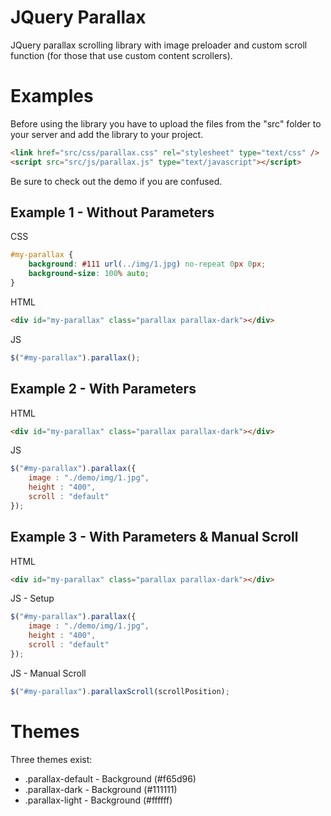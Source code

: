 # JQuery Parallax

JQuery parallax scrolling library with image preloader and custom scroll function (for those that use custom content scrollers).

# Examples

Before using the library you have to upload the files from the "src" folder to your server and add the library to your project.

```html
<link href="src/css/parallax.css" rel="stylesheet" type="text/css" />
<script src="src/js/parallax.js" type="text/javascript"></script>
```

Be sure to check out the demo if you are confused.

## Example 1 - Without Parameters

CSS

```css
#my-parallax {
    background: #111 url(../img/1.jpg) no-repeat 0px 0px;
    background-size: 100% auto;
}
```

HTML

```html
<div id="my-parallax" class="parallax parallax-dark"></div>
```

JS

```js
$("#my-parallax").parallax();
```

## Example 2 - With Parameters

HTML

```html
<div id="my-parallax" class="parallax parallax-dark"></div>
```

JS

```js
$("#my-parallax").parallax({
    image : "./demo/img/1.jpg",
    height : "400",
    scroll : "default"
});
```

## Example 3 - With Parameters & Manual Scroll

HTML

```html
<div id="my-parallax" class="parallax parallax-dark"></div>
```

JS - Setup

```js
$("#my-parallax").parallax({
    image : "./demo/img/1.jpg",
    height : "400",
    scroll : "default"
});
```

JS - Manual Scroll

```js
$("#my-parallax").parallaxScroll(scrollPosition);
```

# Themes

Three themes exist:

* .parallax-default - Background (#f65d96)
* .parallax-dark - Background (#111111)
* .parallax-light - Background (#ffffff)
